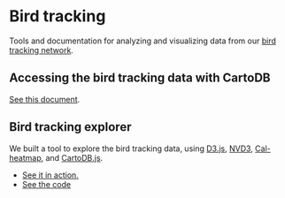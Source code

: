 # Bird tracking

Tools and documentation for analyzing and visualizing data from our [bird tracking network](http://lifewatch.inbo.be/blog/tag/bird-tracking.html).

## Accessing the bird tracking data with CartoDB

[See this document](cartodb/README.md).

## Bird tracking explorer

We built a tool to explore the bird tracking data, using [D3.js](http://d3js.org/), [NVD3](http://nvd3.org), [Cal-heatmap](http://kamisama.github.io/cal-heatmap/), and [CartoDB.js](http://developers.cartodb.com/documentation/cartodb-js.html).

* [See it in action.](http://lifewatchinbo.github.io/bird-tracking/explorer/index.html)
* [See the code](explorer/)
